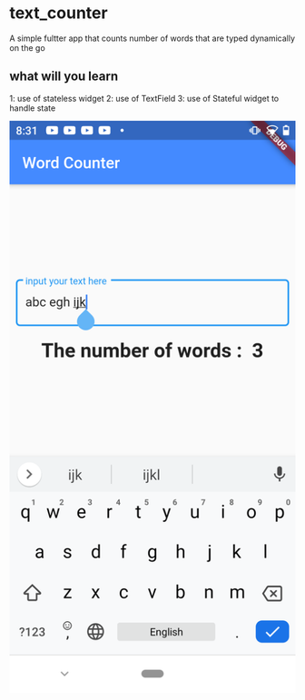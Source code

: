 # text_counter

A simple fultter app that counts number of words that are typed dynamically on the go

## what will you learn

1: use of stateless widget
2: use of TextField
3: use of Stateful widget to handle state

<img src="res.png">


